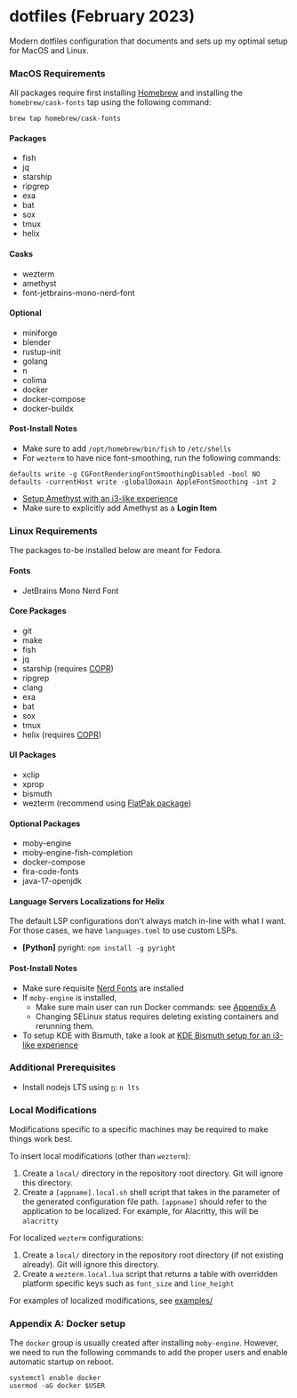 # dotfiles (February 2023)
Modern dotfiles configuration that documents and sets up my optimal setup for MacOS and Linux.

### MacOS Requirements
All packages require first installing [Homebrew](https://brew.sh) and installing the `homebrew/cask-fonts` tap using the following command:
```
brew tap homebrew/cask-fonts
```

#### Packages
 * fish
 * jq
 * starship
 * ripgrep
 * exa
 * bat
 * sox
 * tmux
 * helix

#### Casks
 * wezterm
 * amethyst
 * font-jetbrains-mono-nerd-font

#### Optional
 * miniforge
 * blender
 * rustup-init
 * golang
 * n
 * colima
 * docker
 * docker-compose
 * docker-buildx
 
#### Post-Install Notes
 * Make sure to add `/opt/homebrew/bin/fish` to `/etc/shells`
 * For `wezterm` to have nice font-smoothing, run the following commands:
```
defaults write -g CGFontRenderingFontSmoothingDisabled -bool NO
defaults -currentHost write -globalDomain AppleFontSmoothing -int 2
```
 * [Setup Amethyst with an i3-like experience](amethyst/README.md)
 * Make sure to explicitly add Amethyst as a **Login Item**

### Linux Requirements
The packages to-be installed below are meant for Fedora.

#### Fonts
 * JetBrains Mono Nerd Font

#### Core Packages
 * git
 * make
 * fish
 * jq
 * starship (requires [COPR](https://copr.fedorainfracloud.org/coprs/atim/starship/))
 * ripgrep
 * clang
 * exa
 * bat
 * sox
 * tmux
 * helix (requires [COPR](https://copr.fedorainfracloud.org/coprs/varlad/helix/))

#### UI Packages
 * xclip
 * xprop
 * bismuth
 * wezterm (recommend using [FlatPak package](https://wezfurlong.org/wezterm/install/linux.html))
 
#### Optional Packages
 * moby-engine
 * moby-engine-fish-completion
 * docker-compose
 * fira-code-fonts
 * java-17-openjdk

#### Language Servers Localizations for Helix
The default LSP configurations don't always match in-line with what I want. For those cases, we have `languages.toml` to use custom LSPs.
 * **\[Python\]** pyright: `npm install -g pyright`
 
#### Post-Install Notes
 * Make sure requisite [Nerd Fonts](https://www.nerdfonts.com/font-downloads) are installed
 * If `moby-engine` is installed,
   * Make sure main user can run Docker commands: see [Appendix A](https://github.com/andermatt64/dotfiles/blob/main/README.md#appendix-a)
   * Changing SELinux status requires deleting existing containers and rerunning them.
 * To setup KDE with Bismuth, take a look at [KDE Bismuth setup for an i3-like experience](kde/README.md)

### Additional Prerequisites
 * Install nodejs LTS using [`n`](https://github.com/tj/n): `n lts`

### Local Modifications
Modifications specific to a specific machines may be required to make things work best. 

To insert local modifications (other than `wezterm`):
 1. Create a `local/` directory in the repository root directory. Git will ignore this directory.
 2. Create a `[appname].local.sh` shell script that takes in the parameter of the generated configuration file path. `[appname]` should refer to the application to be localized. For example, for Alacritty, this will be `alacritty`

For localized `wezterm` configurations:
 1. Create a `local/` directory in the repository root directory (if not existing already). Git will ignore this directory.
 2. Create a `wezterm.local.lua` script that returns a table with overridden platform specific keys such as `font_size` and `line_height`

For examples of localized modifications, see [examples/](examples/)

### Appendix A: Docker setup
The `docker` group is usually created after installing `moby-engine`. However, we need to run the following commands to add the proper users and enable automatic startup on reboot.
```
systemctl enable docker
usermod -aG docker $USER
```

